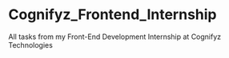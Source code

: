# Cognifyz_Frontend_Internship
All tasks from my Front-End Development Internship at Cognifyz Technologies
